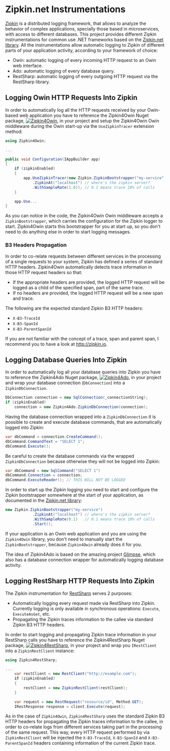 # Zipkin.net Instrumentations

[Zipkin](http://zipkin.io) is a distributed logging framework, that allows to analyze the behavior of complex applications, specially those based in microservices, with access to different databases. This project provides different Zipkin instrumentations for common use .NET frameworks based on the [Zipkin.net library](https://github.com/d-collab/zipkin.net). All the instrumentations allow automatic logging to Zipkin of different parts of your application activity, according to your framework of choice:

* Owin: automatic logging of every incoming HTTP request to an Owin web interface.
* Ado: automatic logging of every database query.
* RestSharp: automatic logging of every outgoing HTTP request via the RestSharp library.


## Logging Owin HTTP Requests Into Zipkin

In order to automatically log all the HTTP requests received by your Owin-based web application you have to reference the Zipkin4Owin Nuget package, [![Zipkin4Owin](https://img.shields.io/nuget/v/Zipkin4Owin?style=flat)](https://www.nuget.org/packages/Zipkin4Owin), in your project and setup the  Zipkin4Owin Owin middleware during the Owin start-up via the `UseZipkinTracer` extension method:
```cs
using Zipkin4Owin;

...

public void Configuration(IAppBuilder app)
{
    if (zipkinEnabled)
    {
        app.UseZipkinTracer(new Zipkin.ZipkinBootstrapper("my-service")
            .ZipkinAt("localhost") // where's the zipkin server?
            .WithSampleRate(1.0)); // 0.1 means trace 10% of calls
    }

    app.Use...
}
```

As you can notice in the code, the Zipkin4Owin Owin middleware accepts a `ZipkinBootstrapper`, which carries the configuration for the Zipkin logger to start. Zipkin4Owin starts this bootstrapper for you at start up, so you don't need to do anything else in order to start logging messages.

### B3 Headers Propagation

In order to co-relate requests between different services in the processing of a single requests to your system, Zipkin has defined a series of standard HTTP headers. Zipkin4Owin automatically detects trace information in those HTTP request headers so that:

* If the appropriate headers are provided, the logged HTTP request will be logged as a child of the specified span, part of the same trace.
* If no headers are provided, the logged HTTP request will be a new span and trace.

The following are the expected standard Zipkin B3 HTTP headers:

* `X-B3-TraceId`
* `X-B3-SpanId`
* `X-B3-ParentSpanId`

If you are not familiar with the concept of a trace, span and parent span, I recommend you to have a look at http://zipkin.io.

## Logging Database Queries Into Zipkin

In order to automatically log all your database queries into Zipkin you have to reference the Zipkin4Ado Nuget package, [![Zipkin4Ado](https://img.shields.io/nuget/v/Zipkin4Ado?style=flat)](https://www.nuget.org/packages/Zipkin4Ado), in your project and wrap your database connection (`DbConnection`) into a `ZipkinDbConnection`.

```cs
DbConnection connection = new SqlConnection(_connectionString);
if (zipkinEnabled)
	connection = new Zipkin4Ado.ZipkinDbConnection(connection);
```

Having the database connection wrapped into a `ZipkinDbConnection` it is possible to create and execute database commands, that are automatically logged into Zipkin:
```cs
var dbCommand = connection.CreateCommand();
dbCommand.CommandText = "SELECT 1";
dbCommand.Execute();
```

Be careful to create the database commands via the wrapped `ZipkinDbConnection` because otherwise they will not be logged into Zipkin:
```cs
var dbCommand = new SqlCommand("SELECT 1")
dbCommand.Connection = connection;
dbCommand.ExecuteReader(); // THIS WILL NOT BE LOGGED
```

In order to start up the Zipkin logging you need to start and configure the Zipkin bootstrapper somewhere at the start of your application, as documented in the [Zipkin.net library](https://github.com/d-collab/zipkin.net):
```cs
new Zipkin.ZipkinBootstrapper("my-service")
			.ZipkinAt("localhost") // where's the zipkin server?
			.WithSampleRate(0.1)   // 0.1 means trace 10% of calls
			.Start();
``` 

If your application is an Owin web application and you are using the `Zipkin4Owin` library, you don't need to manually start the `ZipkinBootstrapper`, because `Zipkin4Owin` already does it for you.

The idea of Zipkin4Ado is based on the amazing project [Glimpse](http://getglimpse.com/), which also has a database connection wrapper for automatically logging database activity.

## Logging RestSharp HTTP Requests Into Zipkin

The Zipkin instrumentation for [RestSharp](http://restsharp.org/) serves 2 purposes:

* Automatically logging every request made via RestSharp into Zipkin. Currently logging is only available in synchronous operations: `Execute`, `ExecuteAsGet`, etc.
* Propagating the Zipkin traces information to the callee via standard Zipkin B3 HTTP headers.

In order to start logging and propagating Zipkin trace information in your RestSharp calls you have to reference the Zipkin4RestSharp Nuget package, [![Zipkin4RestSharp](https://img.shields.io/nuget/v/Zipkin4RestSharp?style=flat)](https://www.nuget.org/packages/Zipkin4RestSharp), in your project and wrap you `IRestClient` into a `ZipkinRestClient` instance:
```cs
using Zipkin4RestSharp;

...
    var restClient = new RestClient("http://example.com");
    if (zipkinEnabled)
    {
        restClient = new ZipkinRestClient(restClient);
    }

    var request = new RestRequest("resource/id", Method.GET);
    IRestResponse response = client.Execute(request);

```

As in the case of `Zipkin4Owin`, `Zipkin4RestSharp` uses the standard Zipkin B3 HTTP headers for propagating the Zipkin traces information to the callee, in order to co-relate logs from different services taking part in the processing of the same request. This way, every HTTP request performed by via `ZipkinRestClient` will be injected the `X-B3-TraceId`, `X-B3-SpanId` and `X-B3-ParentSpanId` headers containing information of the current Zipkin trace.